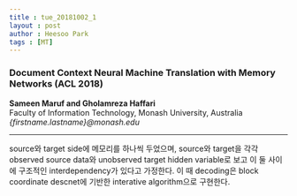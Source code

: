 ```yaml
---
title : tue_20181002_1
layout : post
author : Heesoo Park
tags : [MT]
---
```


<h3>Document Context Neural Machine Translation with Memory Networks (ACL 2018) </h3>


<p>

<b>Sameen Maruf and Gholamreza Haffari</b><br/>
Faculty of Information Technology, Monash University, Australia<br/>
<em>{firstname.lastname}@monash.edu</em>


</p>

<hr />
<p>
source와 target side에 메모리를 하나씩 두었으며, source와 target을 각각 observed source data와 unobserved target hidden variable로 보고 이 둘 사이에 구조적인 interdependency가 있다고 가정한다. 이 때 decoding은 block coordinate descnet에 기반한 interative algorithm으로 구현한다.
<br/>

</p>